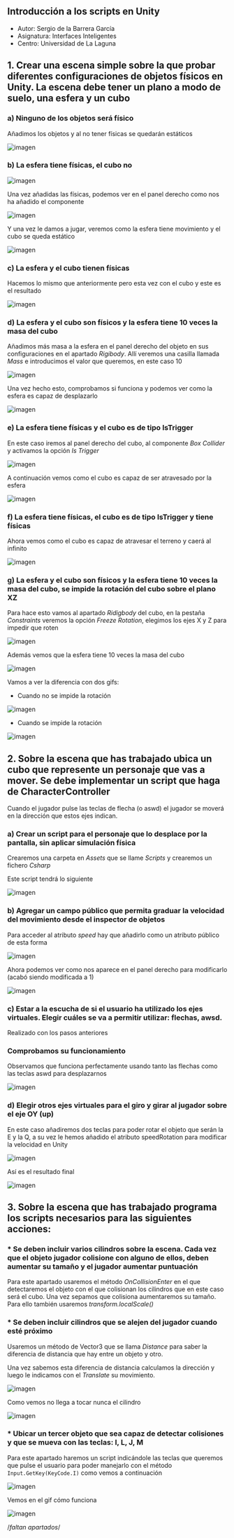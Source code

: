 ## Introducción a los scripts en Unity

* Autor: Sergio de la Barrera García
* Asignatura: Interfaces Inteligentes
* Centro: Universidad de La Laguna

## 1. Crear una escena simple sobre la que probar diferentes configuraciones de objetos físicos en Unity. La escena debe tener un plano a modo de suelo, una esfera y un cubo

###  a) Ninguno de los objetos será físico

Añadimos los objetos y al no tener físicas se quedarán estáticos

![imagen](./img/Captura1.PNG)

### b) La esfera tiene físicas, el cubo no

![imagen](./img/Captura2.PNG)

Una vez añadidas las físicas, podemos ver en el panel derecho como nos ha  añadido el componente

![imagen](./img/Captura2.1.PNG)

Y una vez le damos a jugar, veremos como la esfera tiene movimiento y el cubo se queda estático

![imagen](./img/captura2.2.gif)

### c) La esfera y el cubo tienen físicas

Hacemos lo mismo que anteriormente pero esta vez con el cubo y este es el resultado

![imagen](./img/captura3.gif)

### d) La esfera y el cubo son físicos y la esfera tiene 10 veces la masa del cubo

Añadimos más masa a la esfera en el panel derecho del objeto en sus configuraciones en el apartado *Rigibody*. Allí veremos una casilla llamada *Mass* e introducimos el valor que queremos, en este caso 10

![imagen](./img/Captura3.1.PNG)

Una vez hecho esto, comprobamos si funciona y podemos ver como la esfera es capaz de desplazarlo

![imagen](./img/captura4.gif)

### e) La esfera tiene físicas y el cubo es de tipo IsTrigger

En este caso iremos al panel derecho del cubo, al componente *Box Collider* y activamos la opción *Is Trigger*

![imagen](./img/Captura5.PNG)

A continuación vemos como el cubo es capaz de ser atravesado por la esfera

![imagen](./img/captura5.2.gif)

### f) La esfera tiene físicas, el cubo es de tipo IsTrigger y tiene físicas

Ahora vemos como el cubo es capaz de atravesar el terreno y caerá al infinito

![imagen](./img/captura5.1.gif)

### g) La esfera y el cubo son físicos y la esfera tiene 10 veces la masa del cubo, se impide la rotación del cubo sobre el plano XZ

Para hace esto vamos al apartado *Ridigbody* del cubo, en la pestaña *Constraints* veremos la opción *Freeze Rotation*, elegimos los ejes X y Z para impedir que roten

![imagen](./img/Captura6.PNG)

Además vemos que la esfera tiene 10 veces la masa del cubo

![imagen](./img/Captura3.1.PNG)

Vamos a ver la diferencia con dos gifs:

- Cuando no se impide la rotación

![imagen](./img/captura6.1.gif)
- Cuando se impide la rotación

![imagen](./img/captura6.2.gif)

## 2. Sobre la escena que has trabajado ubica un cubo que represente un personaje que vas a mover. Se debe implementar un script que haga de CharacterController

Cuando el jugador pulse las teclas de flecha (o aswd) el jugador se moverá en la dirección que estos ejes indican.

### a) Crear un script para el personaje que lo desplace por la pantalla, sin aplicar simulación física

Crearemos una carpeta en *Assets* que se llame *Scripts* y crearemos un fichero *Csharp*

Este script tendrá lo siguiente

![imagen](./img/Captura7.PNG)

### b) Agregar un campo público que permita graduar la velocidad del movimiento desde el inspector de objetos

Para acceder al atributo *speed* hay que añadirlo como un atributo público de esta forma

![imagen](./img/Captura8.PNG)

Ahora podemos ver como nos aparece en el panel derecho para modificarlo (acabó siendo modificada a 1)

![imagen](./img/Captura9.PNG)

### c) Estar a la escucha de si el usuario ha utilizado los ejes virtuales. Elegir cuáles se va a permitir utilizar: flechas, awsd.

Realizado con los pasos anteriores

### Comprobamos su funcionamiento

Observamos que funciona perfectamente usando tanto las flechas como las teclas aswd para desplazarnos

![imagen](./img/captura10.gif)

### d) Elegir otros ejes virtuales para el giro y girar al jugador sobre el eje OY (up)

En este caso añadiremos dos teclas para poder rotar el objeto que serán la E y la Q, a su vez le hemos añadido el atributo speedRotation para modificar la velocidad en Unity

![imagen](./img/Captura11.PNG)

Así es el resultado final

![imagen](./img/captura12.gif)

## 3. Sobre la escena que has trabajado programa los scripts necesarios para las siguientes acciones:

### * Se deben incluir varios cilindros sobre la escena. Cada vez que el objeto jugador colisione con alguno de ellos, deben aumentar su tamaño y el jugador aumentar puntuación

Para este apartado usaremos el método *OnCollisionEnter* en el que detectaremos el objeto con el que colisionan los cilindros que en este caso será el cubo. Una vez sepamos que colisiona aumentaremos su tamaño. Para ello también usaremos *transform.localScale()*


### * Se deben incluir cilindros que se alejen del jugador cuando esté próximo

Usaremos un método de Vector3 que se llama *Distance* para saber la diferencia de distancia que hay entre un objeto y otro.

Una vez sabemos esta diferencia de distancia calculamos la dirección y luego le indicamos con el *Translate* su movimiento.

![imagen](./img/Captura14.PNG)

Como vemos no llega a tocar nunca el cilindro

![imagen](./img/captura14.gif)


### * Ubicar un tercer objeto que sea capaz de detectar colisiones y que se mueva con las teclas: I, L, J, M

Para este apartado haremos un script indicándole las teclas que queremos que pulse el usuario para poder manejarlo con el método `Input.GetKey(KeyCode.I)` como vemos a continuación

![imagen](./img/Captura13.PNG)

Vemos en el gif cómo funciona

![imagen](./img/captura13.gif)

/*faltan apartados*/
